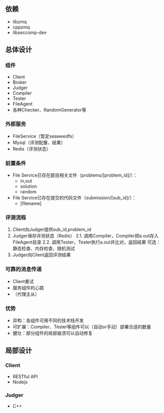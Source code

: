 ## 依赖
- libzmq
- cppzmq
- libseccomp-dev
## 总体设计
### 组件
- Client
- Broker
- Judger
- Compiler
- Tester
- FileAgent
- 各种Checker、RandomGenerator等

### 外部服务
- FileService（暂定seaweedfs）
- Mysql（评测配置、结果）
- Redis（评测状态）

### 前置条件
- File Service已存在题目相关文件（problems/[problem_id]/）：
  - in,out
  - solution
  - random
- File Service已存在提交的代码文件（submission/[sub_id]/）：
  - [filename]

### 评测流程
1. Client向Judger提供sub_id,problem_id
2. Judger保存评测状态（Redis）
  2.1. 调用Compiler，Compiler把a.out存入FileAgent目录
  2.2. 调用Tester，Tester执行a.out并比对，返回结果
  可选：静态检查、内存检查、随机测试
3. Judger向Client返回评测结果

### 可靠的消息传递
- Client重试
- 服务组件的心跳
- （代理主从）

### 优势
- 异构：各组件可用不同的技术栈开发
- 可扩展：Compiler、Tester等组件可以（自动or手动）部署合适的数量
- 健壮：部分组件的局部崩溃可以自动修复

## 局部设计
### Client
- RESTful API
- Nodejs

### Judger
- C++